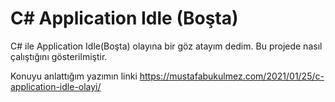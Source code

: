 # C# Application Idle (Boşta)
C# ile Application Idle(Boşta) olayına bir göz atayım dedim. Bu projede nasıl çalıştığını gösterilmiştir.

Konuyu anlattığım yazımın linki
https://mustafabukulmez.com/2021/01/25/c-application-idle-olayi/
